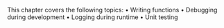 This chapter covers the following topics:
• Writing functions
• Debugging during development
• Logging during runtime
• Unit testing


